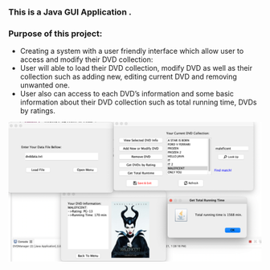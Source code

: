 ### This is a Java GUI Application .  
### Purpose of this project:
- Creating a system with a user friendly interface which allow user to access and modify their DVD collection:
- User will able to load their DVD collection, modify DVD as well as their collection such as adding new, editing current DVD and removing unwanted one.
- User also can access to each DVD’s information and some basic information about their DVD collection such as total running time, DVDs by ratings.
<img src='https://github.com/haolam98/DVD-Collection-Manager-Java-/blob/master/test_run.png'/>  

